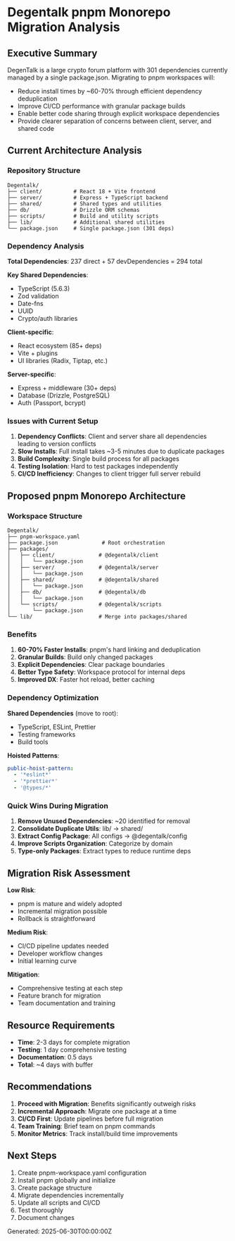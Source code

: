 # Degentalk pnpm Monorepo Migration Analysis

## Executive Summary

DegenTalk is a large crypto forum platform with 301 dependencies currently managed by a single package.json. Migrating to pnpm workspaces will:

- Reduce install times by ~60-70% through efficient dependency deduplication
- Improve CI/CD performance with granular package builds
- Enable better code sharing through explicit workspace dependencies
- Provide clearer separation of concerns between client, server, and shared code

## Current Architecture Analysis

### Repository Structure

```
Degentalk/
├── client/          # React 18 + Vite frontend
├── server/          # Express + TypeScript backend
├── shared/          # Shared types and utilities
├── db/              # Drizzle ORM schemas
├── scripts/         # Build and utility scripts
├── lib/             # Additional shared utilities
└── package.json     # Single package.json (301 deps)
```

### Dependency Analysis

**Total Dependencies**: 237 direct + 57 devDependencies = 294 total

**Key Shared Dependencies**:

- TypeScript (5.6.3)
- Zod validation
- Date-fns
- UUID
- Crypto/auth libraries

**Client-specific**:

- React ecosystem (85+ deps)
- Vite + plugins
- UI libraries (Radix, Tiptap, etc.)

**Server-specific**:

- Express + middleware (30+ deps)
- Database (Drizzle, PostgreSQL)
- Auth (Passport, bcrypt)

### Issues with Current Setup

1. **Dependency Conflicts**: Client and server share all dependencies leading to version conflicts
2. **Slow Installs**: Full install takes ~3-5 minutes due to duplicate packages
3. **Build Complexity**: Single build process for all packages
4. **Testing Isolation**: Hard to test packages independently
5. **CI/CD Inefficiency**: Changes to client trigger full server rebuild

## Proposed pnpm Monorepo Architecture

### Workspace Structure

```
Degentalk/
├── pnpm-workspace.yaml
├── package.json              # Root orchestration
├── packages/
│   ├── client/              # @degentalk/client
│   │   └── package.json
│   ├── server/              # @degentalk/server
│   │   └── package.json
│   ├── shared/              # @degentalk/shared
│   │   └── package.json
│   ├── db/                  # @degentalk/db
│   │   └── package.json
│   └── scripts/             # @degentalk/scripts
│       └── package.json
└── lib/                     # Merge into packages/shared
```

### Benefits

1. **60-70% Faster Installs**: pnpm's hard linking and deduplication
2. **Granular Builds**: Build only changed packages
3. **Explicit Dependencies**: Clear package boundaries
4. **Better Type Safety**: Workspace protocol for internal deps
5. **Improved DX**: Faster hot reload, better caching

### Dependency Optimization

**Shared Dependencies** (move to root):

- TypeScript, ESLint, Prettier
- Testing frameworks
- Build tools

**Hoisted Patterns**:

```yaml
public-hoist-pattern:
  - '*eslint*'
  - '*prettier*'
  - '@types/*'
```

### Quick Wins During Migration

1. **Remove Unused Dependencies**: ~20 identified for removal
2. **Consolidate Duplicate Utils**: lib/ → shared/
3. **Extract Config Package**: All configs → @degentalk/config
4. **Improve Scripts Organization**: Categorize by domain
5. **Type-only Packages**: Extract types to reduce runtime deps

## Migration Risk Assessment

**Low Risk**:

- pnpm is mature and widely adopted
- Incremental migration possible
- Rollback is straightforward

**Medium Risk**:

- CI/CD pipeline updates needed
- Developer workflow changes
- Initial learning curve

**Mitigation**:

- Comprehensive testing at each step
- Feature branch for migration
- Team documentation and training

## Resource Requirements

- **Time**: 2-3 days for complete migration
- **Testing**: 1 day comprehensive testing
- **Documentation**: 0.5 days
- **Total**: ~4 days with buffer

## Recommendations

1. **Proceed with Migration**: Benefits significantly outweigh risks
2. **Incremental Approach**: Migrate one package at a time
3. **CI/CD First**: Update pipelines before full migration
4. **Team Training**: Brief team on pnpm commands
5. **Monitor Metrics**: Track install/build time improvements

## Next Steps

1. Create pnpm-workspace.yaml configuration
2. Install pnpm globally and initialize
3. Create package structure
4. Migrate dependencies incrementally
5. Update all scripts and CI/CD
6. Test thoroughly
7. Document changes

Generated: 2025-06-30T00:00:00Z
